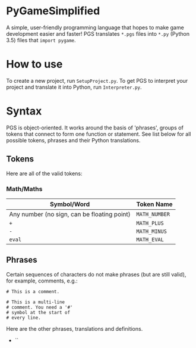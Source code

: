 # PyGameSimplified
A simple, user-friendly programming language that hopes to make game development easier and faster!
PGS translates `*.pgs` files into `*.py` (Python 3.5) files that `import pygame`.


# How to use
To create a new project, run `SetupProject.py`.
To get PGS to interpret your project and translate it into Python, run `Interpreter.py`.


# Syntax
PGS is object-oriented.
It works around the basis of 'phrases', groups of tokens that connect to form one function or statement.
See list below for all possible tokens, phrases and their Python translations.

## Tokens
Here are all of the valid tokens:

### Math/Maths
Symbol/Word | Token Name
----------- | ----------
Any number (no sign, can be floating point) | `MATH_NUMBER`
`+` | `MATH_PLUS`
`-` | `MATH_MINUS`
`eval` | `MATH_EVAL`


## Phrases
Certain sequences of characters do not make phrases (but are still valid), for example, comments, e.g.:

    # This is a comment.
    
    # This is a multi-line
    # comment. You need a '#'
    # symbol at the start of
    # every line.

Here are the other phrases, translations and definitions.
* ``
